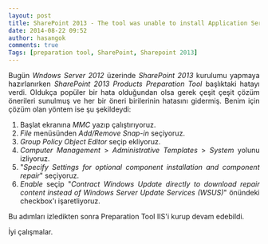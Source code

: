 ```yaml
---
layout: post
title: SharePoint 2013 - The tool was unable to install Application Server Role, Web Server (IIS) Role
date: 2014-08-22 09:52
author: hasangok
comments: true
Tags: [preparation tool, SharePoint, Sharepoint 2013]
---
```

<p style="text-align: justify;">Bugün <em>Wndows Server 2012</em> üzerinde <em>SharePoint 2013</em> kurulumu yapmaya hazırlanırken <em>SharePoint 2013 Products Preparation Tool</em> başlıktaki hatayı verdi. Oldukça popüler bir hata olduğundan olsa gerek çeşit çeşit çözüm önerileri sunulmuş ve her bir öneri birilerinin hatasını gidermiş. Benim için çözüm olan yöntem ise şu şekildeydi:</p>

<ol style="text-align: justify;">
	<li>Başlat ekranına <em>MMC</em> yazıp çalıştırıyoruz.</li>
	<li><em>File</em> menüsünden <em>Add/Remove Snap-in</em> seçiyoruz.</li>
	<li><em>Group Policy Object Editor</em> seçip ekliyoruz.</li>
	<li><em>Computer Management</em> &gt; <em>Administrative Templates</em> &gt; <em>System</em> yolunu izliyoruz.</li>
	<li>"<em>Specify Settings for optional component installation and component repair</em>" seçiyoruz.</li>
	<li><em>Enable</em> seçip "<em>Contract Windows Update directly to download repair content instead of Windows Server Update Services (WSUS)</em>" önündeki checkbox'ı işaretliyoruz.</li>
</ol>
<p style="text-align: justify;">Bu adımları izledikten sonra Preparation Tool IIS'i kurup devam edebildi.</p>
<p style="text-align: justify;">İyi çalışmalar.</p>
